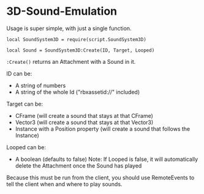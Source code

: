 # 3D-Sound-Emulation

Usage is super simple, with just a single function.
```
local SoundSystem3D = require(script.SoundSystem3D)

local Sound = SoundSystem3D:Create(ID, Target, Looped)
```
`:Create()` returns an Attachment with a Sound in it.

ID can be:
* A string of numbers
* A string of the whole Id ("rbxassetid://" included)

Target can be:
* CFrame (will create a sound that stays at that CFrame)
* Vector3 (will create a sound that stays at that Vector3)
* Instance with a Position property (will create a sound that follows the Instance)

Looped can be:
* A boolean (defaults to false)
Note: If Looped is false, it will automatically delete the Attachment once the Sound has played

Because this must be run from the client, you should use RemoteEvents to tell the client when and where to play sounds.
